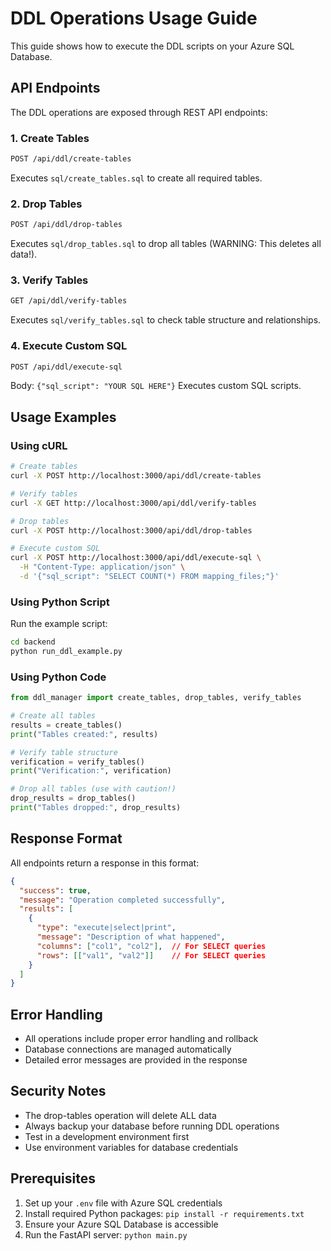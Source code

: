 
# DDL Operations Usage Guide

This guide shows how to execute the DDL scripts on your Azure SQL Database.

## API Endpoints

The DDL operations are exposed through REST API endpoints:

### 1. Create Tables
```bash
POST /api/ddl/create-tables
```
Executes `sql/create_tables.sql` to create all required tables.

### 2. Drop Tables  
```bash
POST /api/ddl/drop-tables
```
Executes `sql/drop_tables.sql` to drop all tables (WARNING: This deletes all data!).

### 3. Verify Tables
```bash
GET /api/ddl/verify-tables
```
Executes `sql/verify_tables.sql` to check table structure and relationships.

### 4. Execute Custom SQL
```bash
POST /api/ddl/execute-sql
```
Body: `{"sql_script": "YOUR SQL HERE"}`
Executes custom SQL scripts.

## Usage Examples

### Using cURL

```bash
# Create tables
curl -X POST http://localhost:3000/api/ddl/create-tables

# Verify tables
curl -X GET http://localhost:3000/api/ddl/verify-tables

# Drop tables
curl -X POST http://localhost:3000/api/ddl/drop-tables

# Execute custom SQL
curl -X POST http://localhost:3000/api/ddl/execute-sql \
  -H "Content-Type: application/json" \
  -d '{"sql_script": "SELECT COUNT(*) FROM mapping_files;"}'
```

### Using Python Script

Run the example script:
```bash
cd backend
python run_ddl_example.py
```

### Using Python Code

```python
from ddl_manager import create_tables, drop_tables, verify_tables

# Create all tables
results = create_tables()
print("Tables created:", results)

# Verify table structure
verification = verify_tables()
print("Verification:", verification)

# Drop all tables (use with caution!)
drop_results = drop_tables()
print("Tables dropped:", drop_results)
```

## Response Format

All endpoints return a response in this format:

```json
{
  "success": true,
  "message": "Operation completed successfully",
  "results": [
    {
      "type": "execute|select|print",
      "message": "Description of what happened",
      "columns": ["col1", "col2"],  // For SELECT queries
      "rows": [["val1", "val2"]]    // For SELECT queries
    }
  ]
}
```

## Error Handling

- All operations include proper error handling and rollback
- Database connections are managed automatically
- Detailed error messages are provided in the response

## Security Notes

- The drop-tables operation will delete ALL data
- Always backup your database before running DDL operations
- Test in a development environment first
- Use environment variables for database credentials

## Prerequisites

1. Set up your `.env` file with Azure SQL credentials
2. Install required Python packages: `pip install -r requirements.txt`
3. Ensure your Azure SQL Database is accessible
4. Run the FastAPI server: `python main.py`
